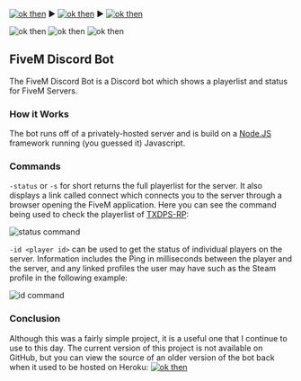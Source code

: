 [![ok then](https://img.shields.io/badge/-Home-blue?style=for-the-badge)](https://astonbolwell.com.au) ▶ [![ok then](https://img.shields.io/badge/-Projects-blue?style=for-the-badge)](https://astonbolwell.github.io/projects) ▶ [![ok then](https://img.shields.io/badge/-FiveM%20Discord%20Bot-purple?style=for-the-badge)](https://astonbolwell.github.io/projects/fivemdiscordbot)

![ok then](https://img.shields.io/badge/-NodeJS-green?logo=node.js) ![ok then](https://img.shields.io/badge/-JSON-red?logo=json) ![ok then](https://img.shields.io/badge/-Discord%20API-9cf?logo=discord)

## FiveM Discord Bot
The FiveM Discord Bot is a Discord bot which shows a playerlist and status for FiveM Servers.

### How it Works
The bot runs off of a privately-hosted server and is build on a [Node.JS](https://nodejs.org)  framework running (you guessed it) Javascript.

### Commands
`-status` or `-s` for short returns the full playerlist for the server. It also displays a link called connect which connects you to the server through a browser opening the FiveM application. Here you can see the command being used to check the playerlist of [TXDPS-RP](https://txdps-rp.com/):

![status command](https://astonbolwell.github.io/resources/img1.PNG)

`-id <player id>` can be used to get the status of individual players on the server. Information includes the Ping in milliseconds between the player and the server, and any linked profiles the user may have such as the Steam profile in the following example:

![id command](https://astonbolwell.github.io/resources/img2.PNG)

### Conclusion
Although this was a fairly simple project, it is a useful one that I continue to use to this day. The current version of this project is not available on GitHub, but you can view the source of an older version of the bot back when it used to be hosted on Heroku: [![ok then](https://img.shields.io/badge/-View%20Repo-inactive?logo=github)](https:///github.com/astonbolwell/FiveM)
